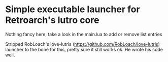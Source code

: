# Simple executable launcher for Retroarch's lutro core

Nothing fancy here, take a look in the main.lua to add or remove list entries

Stripped RobLoach's love-lutris (https://github.com/RobLoach/love-lutris) launcher to the bone for this, pretty 
sure it still works ok. He wrote his code well.
